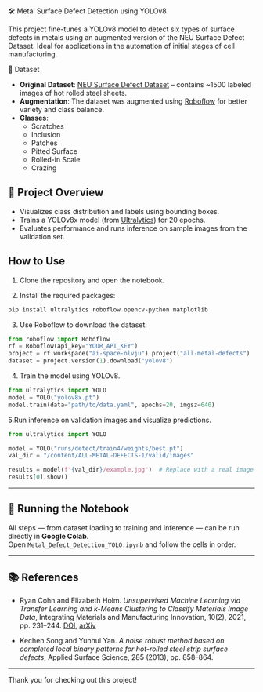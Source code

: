  🛠️ Metal Surface Defect Detection using YOLOv8

This project fine-tunes a YOLOv8 model to detect six types of surface defects in metals using an augmented version of the NEU Surface Defect Dataset.
Ideal for applications in the automation of initial stages of cell manufacturing.

 📂 Dataset

- **Original Dataset**: [NEU Surface Defect Dataset](https://github.com/rccohn/NEU-Cluster) – contains ~1500 labeled images of hot rolled steel sheets.
- **Augmentation**: The dataset was augmented using [Roboflow](https://roboflow.com) for better variety and class balance.
- **Classes**:
  - Scratches
  - Inclusion
  - Patches
  - Pitted Surface
  - Rolled-in Scale
  - Crazing

## 📌 Project Overview

- Visualizes class distribution and labels using bounding boxes.
- Trains a YOLOv8x model (from [Ultralytics](https://github.com/ultralytics/ultralytics)) for 20 epochs.
- Evaluates performance and runs inference on sample images from the validation set.

##  How to Use

1. Clone the repository and open the notebook.

2. Install the required packages:
```bash
pip install ultralytics roboflow opencv-python matplotlib
```

3. Use Roboflow to download the dataset.
```python
from roboflow import Roboflow
rf = Roboflow(api_key="YOUR_API_KEY")
project = rf.workspace("ai-space-olvju").project("all-metal-defects")
dataset = project.version(1).download("yolov8")
```
4. Train the model using YOLOv8.
 ```python
 from ultralytics import YOLO
model = YOLO("yolov8x.pt")
model.train(data="path/to/data.yaml", epochs=20, imgsz=640)
```

5.Run inference on validation images and visualize predictions.

```python
from ultralytics import YOLO

model = YOLO("runs/detect/train4/weights/best.pt")
val_dir = "/content/ALL-METAL-DEFECTS-1/valid/images"

results = model(f"{val_dir}/example.jpg")  # Replace with a real image filename
results[0].show()
```

---

## 🧪 Running the Notebook

All steps — from dataset loading to training and inference — can be run directly in **Google Colab**.  
Open `Metal_Defect_Detection_YOLO.ipynb` and follow the cells in order.

---

## 📚 References

- Ryan Cohn and Elizabeth Holm. *Unsupervised Machine Learning via Transfer Learning and k-Means Clustering to Classify Materials Image Data*, Integrating Materials and Manufacturing Innovation, 10(2), 2021, pp. 231–244. [DOI](https://doi.org/10.1007/s40192-021-00205-8), [arXiv](http://arxiv.org/abs/2007.08361)

- Kechen Song and Yunhui Yan. *A noise robust method based on completed local binary patterns for hot-rolled steel strip surface defects*, Applied Surface Science, 285 (2013), pp. 858–864.

---

Thank you for checking out this project!






